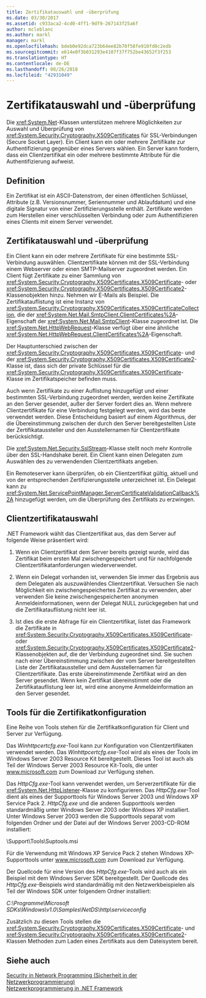 ```yaml
---
title: Zertifikatauswahl und -überprüfung
ms.date: 03/30/2017
ms.assetid: c933aca2-4cd0-4ff1-9df9-267143f25a6f
author: mcleblanc
ms.author: markl
manager: markl
ms.openlocfilehash: bdeb0e92dca723b64ee82b70f58fe910fd0c2edb
ms.sourcegitcommit: e614e0f3b031293e4107f37f752be43652f3f253
ms.translationtype: HT
ms.contentlocale: de-DE
ms.lasthandoff: 08/26/2018
ms.locfileid: "42931049"
---
```

# <a name="certificate-selection-and-validation"></a>Zertifikatauswahl und -überprüfung
Die <xref:System.Net>-Klassen unterstützen mehrere Möglichkeiten zur Auswahl und Überprüfung von <xref:System.Security.Cryptography.X509Certificates> für SSL-Verbindungen (Secure Socket Layer). Ein Client kann ein oder mehrere Zertifikate zur Authentifizierung gegenüber eines Servers wählen. Ein Server kann fordern, dass ein Clientzertifikat ein oder mehrere bestimmte Attribute für die Authentifizierung aufweist.  
  
## <a name="definition"></a>Definition  
 Ein Zertifikat ist ein ASCII-Datenstrom, der einen öffentlichen Schlüssel, Attribute (z.B. Versionsnummer, Seriennummer und Ablaufdatum) und eine digitale Signatur von einer Zertifizierungsstelle enthält. Zertifikate werden zum Herstellen einer verschlüsselten Verbindung oder zum Authentifizieren eines Clients mit einem Server verwendet.  
  
## <a name="client-certificate-selection-and-validation"></a>Zertifikatauswahl und -überprüfung  
 Ein Client kann ein oder mehrere Zertifikate für eine bestimmte SSL-Verbindung auswählen. Clientzertifikate können mit der SSL-Verbindung einem Webserver oder einen SMTP-Mailserver zugeordnet werden. Ein Client fügt Zertifikate zu einer Sammlung von <xref:System.Security.Cryptography.X509Certificates.X509Certificate>- oder <xref:System.Security.Cryptography.X509Certificates.X509Certificate2>-Klassenobjekten hinzu. Nehmen wir E-Mails als Beispiel. Die Zertifikatauflistung ist eine Instanz von <xref:System.Security.Cryptography.X509Certificates.X509CertificateCollection>, die der <xref:System.Net.Mail.SmtpClient.ClientCertificates%2A>-Eigenschaft der <xref:System.Net.Mail.SmtpClient>-Klasse zugeordnet ist. Die <xref:System.Net.HttpWebRequest>-Klasse verfügt über eine ähnliche <xref:System.Net.HttpWebRequest.ClientCertificates%2A>-Eigenschaft.  
  
 Der Hauptunterschied zwischen der <xref:System.Security.Cryptography.X509Certificates.X509Certificate>- und der <xref:System.Security.Cryptography.X509Certificates.X509Certificate2>-Klasse ist, dass sich der private Schlüssel für die <xref:System.Security.Cryptography.X509Certificates.X509Certificate>-Klasse im Zertifikatspeicher befinden muss.  
  
 Auch wenn Zertifikate zu einer Auflistung hinzugefügt und einer bestimmten SSL-Verbindung zugeordnet werden, werden keine Zertifikate an den Server gesendet, außer der Server fordert dies an. Wenn mehrere Clientzertifikate für eine Verbindung festgelegt werden, wird das beste verwendet werden. Diese Entscheidung basiert auf einem Algorithmus, der die Übereinstimmung zwischen der durch den Server bereitgestellten Liste der Zertifikataussteller und den Ausstellernamen für Clientzertifikate berücksichtigt.  
  
 Die <xref:System.Net.Security.SslStream>-Klasse stellt noch mehr Kontrolle über den SSL-Handshake bereit. Ein Client kann einen Delegaten zum Auswählen des zu verwendenden Clientzertifikats angeben.  
  
 Ein Remoteserver kann überprüfen, ob ein Clientzertifikat gültig, aktuell und von der entsprechenden Zertifizierungsstelle unterzeichnet ist. Ein Delegat kann zu <xref:System.Net.ServicePointManager.ServerCertificateValidationCallback%2A> hinzugefügt werden, um die Überprüfung des Zertifikats zu erzwingen.  
  
## <a name="client-certificate-selection"></a>Clientzertifikatauswahl  
 .NET Framework wählt das Clientzertifikat aus, das dem Server auf folgende Weise präsentiert wird:  
  
1.  Wenn ein Clientzertifikat dem Server bereits gezeigt wurde, wird das Zertifikat beim ersten Mal zwischengespeichert und für nachfolgende Clientzertifikatanforderungen wiederverwendet.  
  
2.  Wenn ein Delegat vorhanden ist, verwenden Sie immer das Ergebnis aus dem Delegaten als auszuwählendes Clientzertifikat. Versuchen Sie nach Möglichkeit ein zwischengespeichertes Zertifikat zu verwenden, aber verwenden Sie keine zwischengespeicherten anonymen Anmeldeinformationen, wenn der Delegat NULL zurückgegeben hat und die Zertifikatauflistung nicht leer ist.  
  
3.  Ist dies die erste Abfrage für ein Clientzertifikat, listet das Framework die Zertifikate in <xref:System.Security.Cryptography.X509Certificates.X509Certificate>- oder <xref:System.Security.Cryptography.X509Certificates.X509Certificate2>-Klassenobjekten auf, die der Verbindung zugeordnet sind. Sie suchen nach einer Übereinstimmung zwischen der vom Server bereitgestellten Liste der Zertifikataussteller und dem Ausstellernamen für Clientzertifikate. Das erste übereinstimmende Zertifikat wird an den Server gesendet. Wenn kein Zertifikat übereinstimmt oder die Zertifikatauflistung leer ist, wird eine anonyme Anmeldeinformation an den Server gesendet.  
  
## <a name="tools-for-certificate-configuration"></a>Tools für die Zertifikatkonfiguration  
 Eine Reihe von Tools stehen für die Zertifikatkonfiguration für Client und Server zur Verfügung.  
  
 Das *Winhttpcertcfg.exe*-Tool kann zur Konfiguration von Clientzertifikaten verwendet werden. Das *Winhttpcertcfg.exe*-Tool wird als eines der Tools im Windows Server 2003 Resource Kit bereitgestellt. Dieses Tool ist auch als Teil der Windows Server 2003 Resource Kit-Tools, die unter www.microsoft.com zum Download zur Verfügung stehen.  
  
Das *HttpCfg.exe*-Tool kann verwendet werden, um Serverzertifikate für die <xref:System.Net.HttpListener>-Klasse zu konfigurieren. Das *HttpCfg.exe*-Tool dient als eines der Supporttools für Windows Server 2003 und Windows XP Service Pack 2. *HttpCfg.exe* und die anderen Supporttools werden standardmäßig unter Windows Server 2003 oder Windows XP installiert. Unter Windows Server 2003 werden die Supporttools separat vom folgenden Ordner und der Datei auf der Windows Server 2003-CD-ROM installiert:  
  
 \Support\Tools\Suptools.msi  
  
 Für die Verwendung mit Windows XP Service Pack 2 stehen Windows XP-Supporttools unter www.microsoft.com zum Download zur Verfügung.  
  
 Der Quellcode für eine Version des *HttpCfg.exe*-Tools wird auch als ein Beispiel mit dem Windows Server SDK bereitgestellt. Der Quellcode des *HttpCfg.exe*-Beispiels wird standardmäßig mit den Netzwerkbeispielen als Teil der Windows SDK unter folgendem Ordner installiert:  
  
 *C:\Programme\Microsoft SDKs\Windows\v1.0\Samples\NetDS\http\serviceconfig*  
  
 Zusätzlich zu diesen Tools stellen die <xref:System.Security.Cryptography.X509Certificates.X509Certificate>- und <xref:System.Security.Cryptography.X509Certificates.X509Certificate2>-Klassen Methoden zum Laden eines Zertifikats aus dem Dateisystem bereit.  
  
## <a name="see-also"></a>Siehe auch  
 [Security in Network Programming (Sicherheit in der Netzwerkprogrammierung)](../../../docs/framework/network-programming/security-in-network-programming.md)  
 [Netzwerkprogrammierung in .NET Framework](../../../docs/framework/network-programming/index.md)
